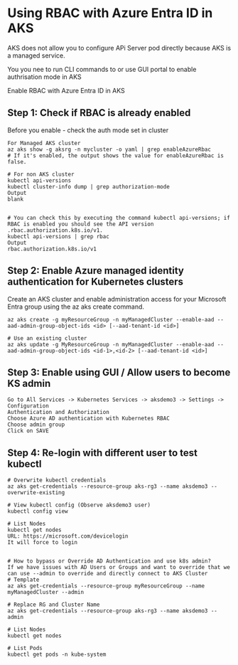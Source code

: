 
# Using RBAC with Azure Entra ID in AKS

AKS does not allow you to configure APi Server pod directly because AKS is a managed service.

You you nee to run CLI commands to or use GUI portal to enable authrisation mode in AKS

Enable RBAC with Azure Entra ID in AKS


## Step 1: Check if RBAC is already enabled

Before you enable - check the auth mode set in cluster

```
For Managed AKS cluster
az aks show -g aksrg -n mycluster -o yaml | grep enableAzureRbac 
# If it's enabled, the output shows the value for enableAzureRbac is false.
```

```
# For non AKS cluster 
kubectl api-versions
kubectl cluster-info dump | grep authorization-mode
Output
blank


# You can check this by executing the command kubectl api-versions; if RBAC is enabled you should see the API version .rbac.authorization.k8s.io/v1.
kubectl api-versions | grep rbac
Output
rbac.authorization.k8s.io/v1
```

## Step 2: Enable Azure managed identity authentication for Kubernetes clusters

Create an AKS cluster and enable administration access for your Microsoft Entra group using the az aks create command.
```
az aks create -g myResourceGroup -n myManagedCluster --enable-aad --aad-admin-group-object-ids <id> [--aad-tenant-id <id>]

# Use an existing cluster
az aks update -g MyResourceGroup -n myManagedCluster --enable-aad --aad-admin-group-object-ids <id-1>,<id-2> [--aad-tenant-id <id>]
```

## Step 3: Enable using GUI / Allow users to become KS admin
```
Go to All Services -> Kubernetes Services -> aksdemo3 -> Settings -> Configuration
Authentication and Authorization
Choose Azure AD authentication with Kubernetes RBAC
Choose admin group
Click on SAVE
```

## Step 4: Re-login with different user to test kubectl
```
# Overwrite kubectl credentials 
az aks get-credentials --resource-group aks-rg3 --name aksdemo3 --overwrite-existing

# View kubectl config (Observe aksdemo3 user)
kubectl config view 

# List Nodes
kubectl get nodes
URL: https://microsoft.com/devicelogin
It will force to login


# How to bypass or Override AD Authentication and use k8s admin?
If we have issues with AD Users or Groups and want to override that we can use --admin to override and directly connect to AKS Cluster
# Template
az aks get-credentials --resource-group myResourceGroup --name myManagedCluster --admin

# Replace RG and Cluster Name
az aks get-credentials --resource-group aks-rg3 --name aksdemo3 --admin

# List Nodes
kubectl get nodes

# List Pods
kubectl get pods -n kube-system

```

